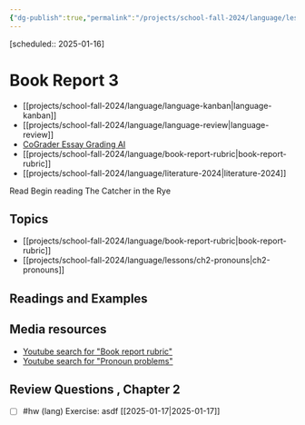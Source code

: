 ```yaml
---
{"dg-publish":true,"permalink":"/projects/school-fall-2024/language/lessons/book-report-3/"}
---
```



[scheduled:: 2025-01-16] 

#  Book Report 3

- [[projects/school-fall-2024/language/language-kanban\|language-kanban]]
- [[projects/school-fall-2024/language/language-review\|language-review]]
- [CoGrader Essay Grading AI](https://v2.cograder.com/app)
- [[projects/school-fall-2024/language/book-report-rubric\|book-report-rubric]]
- [[projects/school-fall-2024/language/literature-2024\|literature-2024]]


Read Begin reading The Catcher in the Rye

## Topics


- [[projects/school-fall-2024/language/book-report-rubric\|book-report-rubric]]
- [[projects/school-fall-2024/language/lessons/ch2-pronouns\|ch2-pronouns]]


## Readings and Examples


## Media resources


- [Youtube search for "Book report rubric"](https://www.youtube.com/results?search_query=Book%20report%20rubric) 
- [Youtube search for "Pronoun problems"](https://www.youtube.com/results?search_query=Pronoun%20problems) 

## Review Questions , Chapter 2



- [ ] #hw (lang) Exercise: asdf [[2025-01-17\|2025-01-17]] 
